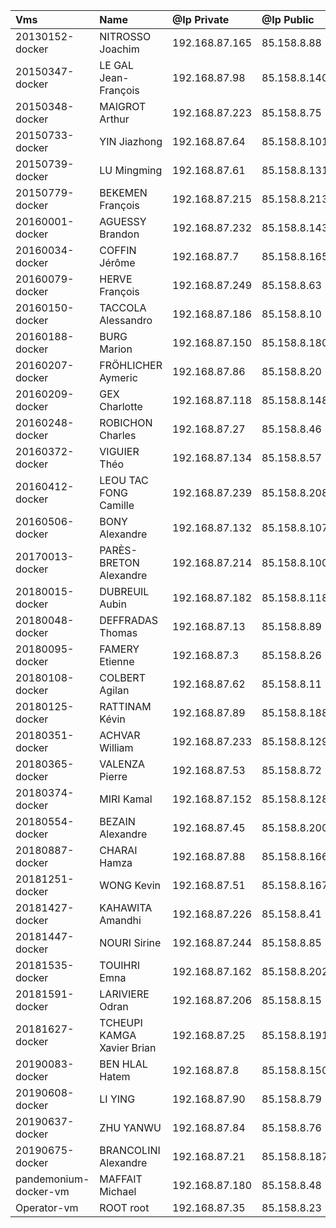 | Vms                   | Name                       | @Ip Private    | @Ip Public   | @Email                               |
| :-------------------- | :------------------------- | :------------- | :----------- | :----------------------------------- |
| 20130152-docker       | NITROSSO Joachim           | 192.168.87.165 | 85.158.8.88  | joachim.nitrosso@efrei.net           |
| 20150347-docker       | LE GAL Jean-François       | 192.168.87.98  | 85.158.8.140 | jean-francois.le.gal@efrei.net       |
| 20150348-docker       | MAIGROT Arthur             | 192.168.87.223 | 85.158.8.75  | arthur.maigrot@efrei.net             |
| 20150733-docker       | YIN Jiazhong               | 192.168.87.64  | 85.158.8.101 | jiazhong.yin@efrei.net               |
| 20150739-docker       | LU Mingming                | 192.168.87.61  | 85.158.8.131 | mingming.lu@efrei.net                |
| 20150779-docker       | BEKEMEN François           | 192.168.87.215 | 85.158.8.213 | francois.bekemen@efrei.net           |
| 20160001-docker       | AGUESSY Brandon            | 192.168.87.232 | 85.158.8.143 | brandon.aguessy@efrei.net            |
| 20160034-docker       | COFFIN Jérôme              | 192.168.87.7   | 85.158.8.165 | jerome.coffin@efrei.net              |
| 20160079-docker       | HERVE François             | 192.168.87.249 | 85.158.8.63  | francois.herve@efrei.net             |
| 20160150-docker       | TACCOLA Alessandro         | 192.168.87.186 | 85.158.8.10  | alessandro.taccola@efrei.net         |
| 20160188-docker       | BURG Marion                | 192.168.87.150 | 85.158.8.180 | marion.burg@efrei.net                |
| 20160207-docker       | FRÖHLICHER Aymeric         | 192.168.87.86  | 85.158.8.20  | aymeric.frohlicher@efrei.net         |
| 20160209-docker       | GEX Charlotte              | 192.168.87.118 | 85.158.8.148 | charlotte.gex@efrei.net              |
| 20160248-docker       | ROBICHON Charles           | 192.168.87.27  | 85.158.8.46  | charles.robichon@efrei.net           |
| 20160372-docker       | VIGUIER Théo               | 192.168.87.134 | 85.158.8.57  | theo.viguier@efrei.net               |
| 20160412-docker       | LEOU TAC FONG Camille      | 192.168.87.239 | 85.158.8.208 | camille.leou.tac.fong@efrei.net      |
| 20160506-docker       | BONY Alexandre             | 192.168.87.132 | 85.158.8.107 | alexandre.bony@efrei.net             |
| 20170013-docker       | PARÈS-BRETON Alexandre     | 192.168.87.214 | 85.158.8.100 | alexandre.pares-breton@efrei.net     |
| 20180015-docker       | DUBREUIL Aubin             | 192.168.87.182 | 85.158.8.118 | aubin.dubreuil@efrei.net             |
| 20180048-docker       | DEFFRADAS Thomas           | 192.168.87.13  | 85.158.8.89  | thomas.deffradas@efrei.net           |
| 20180095-docker       | FAMERY Etienne             | 192.168.87.3   | 85.158.8.26  | etienne.famery@efrei.net             |
| 20180108-docker       | COLBERT Agilan             | 192.168.87.62  | 85.158.8.11  | agilan.colbert@efrei.net             |
| 20180125-docker       | RATTINAM Kévin             | 192.168.87.89  | 85.158.8.188 | kevin.rattinam@efrei.net             |
| 20180351-docker       | ACHVAR William             | 192.168.87.233 | 85.158.8.129 | william.achvar@efrei.net             |
| 20180365-docker       | VALENZA Pierre             | 192.168.87.53  | 85.158.8.72  | pierre.valenza@efrei.net             |
| 20180374-docker       | MIRI Kamal                 | 192.168.87.152 | 85.158.8.128 | kamal.miri@efrei.net                 |
| 20180554-docker       | BEZAIN Alexandre           | 192.168.87.45  | 85.158.8.200 | alexandre.bezain@efrei.net           |
| 20180887-docker       | CHARAI Hamza               | 192.168.87.88  | 85.158.8.166 | hamza.charai@efrei.net               |
| 20181251-docker       | WONG Kevin                 | 192.168.87.51  | 85.158.8.167 | kevin.wong@efrei.net                 |
| 20181427-docker       | KAHAWITA Amandhi           | 192.168.87.226 | 85.158.8.41  | amandhi.kahawita@efrei.net           |
| 20181447-docker       | NOURI Sirine               | 192.168.87.244 | 85.158.8.85  | sirine.nouri@efrei.net               |
| 20181535-docker       | TOUIHRI Emna               | 192.168.87.162 | 85.158.8.202 | emna.touihri@efrei.net               |
| 20181591-docker       | LARIVIERE Odran            | 192.168.87.206 | 85.158.8.15  | odran.lariviere@efrei.net            |
| 20181627-docker       | TCHEUPI KAMGA Xavier Brian | 192.168.87.25  | 85.158.8.191 | xavier.brian.tcheupi.kamga@efrei.net |
| 20190083-docker       | BEN HLAL Hatem             | 192.168.87.8   | 85.158.8.150 | hatem.ben.hlal@efrei.net             |
| 20190608-docker       | LI YING                    | 192.168.87.90  | 85.158.8.79  | ying.li@efrei.net                    |
| 20190637-docker       | ZHU YANWU                  | 192.168.87.84  | 85.158.8.76  | yanwu.zhu@efrei.net                  |
| 20190675-docker       | BRANCOLINI Alexandre       | 192.168.87.21  | 85.158.8.187 | alexandre.brancolini@efrei.net       |
| pandemonium-docker-vm | MAFFAIT Michael            | 192.168.87.180 | 85.158.8.48  | michael.maffait@devvoteam.com        |
| Operator-vm           | ROOT root                  | 192.168.87.35  | 85.158.8.23  | operator@devoteam.com                |
